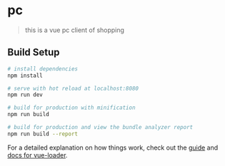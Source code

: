 <!--
 * @Author: your name
 * @Date: 2020-11-13 11:14:29
 * @LastEditTime: 2020-11-13 11:15:40
 * @LastEditors: your name
 * @Description: In User Settings Edit
 * @FilePath: \pc\README.en.md
-->
# pc

> this is a vue pc client of shopping

## Build Setup

``` bash
# install dependencies
npm install

# serve with hot reload at localhost:8080
npm run dev

# build for production with minification
npm run build

# build for production and view the bundle analyzer report
npm run build --report
```

For a detailed explanation on how things work, check out the [guide](http://vuejs-templates.github.io/webpack/) and [docs for vue-loader](http://vuejs.github.io/vue-loader).
